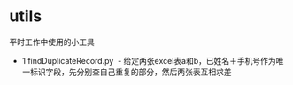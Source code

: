 # utils
平时工作中使用的小工具

- 1 findDuplicateRecord.py
  - 给定两张excel表a和b，已姓名＋手机号作为唯一标识字段，先分别查自己重复的部分，然后两张表互相求差
